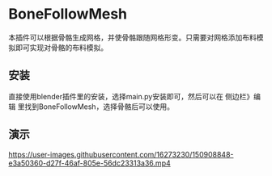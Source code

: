 # BoneFollowMesh
本插件可以根据骨骼生成网格，并使骨骼跟随网格形变。只需要对网格添加布料模拟即可实现对骨骼的布料模拟。


## 安装
直接使用blender插件里的安装，选择main.py安装即可，然后可以在 侧边栏》编辑 里找到BoneFollowMesh，选择骨骼后可以使用。

## 演示
https://user-images.githubusercontent.com/16273230/150908848-e3a50360-d27f-46af-805e-56dc23313a36.mp4

